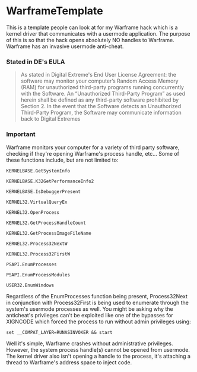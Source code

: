 # WarframeTemplate

This is a template people can look at for my Warframe hack which is a kernel driver that communicates with a usermode application.
The purpose of this is so that the hack opens absolutely NO handles to Warframe. Warframe has an invasive usermode anti-cheat.

### Stated in DE's EULA
> As stated in Digital Extreme's End User License Agreement: 
> the software may monitor your computer’s Random Access Memory (RAM) for unauthorized third-party programs running concurrently 
> with the Software. An “Unauthorized Third-Party Program” as used herein shall be defined as any third-party software prohibited 
> by Section 2. In the event that the Software detects an Unauthorized Third-Party Program, the Software may communicate 
> information back to Digital Extremes

### Important

Warframe monitors your computer for a variety of third party software, checking if they're opening Warframe's process handle, etc... Some of these functions include, but are not limited to:

```
KERNELBASE.GetSystemInfo

KERNELBASE.K32GetPerformanceInfo2

KERNELBASE.IsDebuggerPresent

KERNEL32.VirtualQueryEx

KERNEL32.OpenProcess

KERNEL32.GetProcessHandleCount

KERNEL32.GetProcessImageFileName

KERNEL32.Process32NextW

KERNEL32.Process32FirstW

PSAPI.EnumProcesses

PSAPI.EnumProcessModules

USER32.EnumWindows
```

Regardless of the EnumProcesses function being present, Process32Next in conjunction with Process32First is being used to enumerate through the system's usermode processes as well. You might be asking why the anticheat's privileges can't be exploited like one of the bypasses for XIGNCODE which forced the process to run without admin privileges using: 

``` set __COMPAT_LAYER=RUNASINVOKER && start ```

Well it's simple, Warframe crashes without administrative privileges. However, the system process handle(s) cannot be opened from usermode. The kernel driver also isn't opening a handle to the process, it's attaching a thread to Warframe's address space to inject code.
